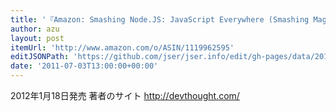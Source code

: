 ```yaml
---
title: '『Amazon: Smashing Node.JS: JavaScript Everywhere (Smashing Magazine Book Series): Guillermo Rauch』'
author: azu
layout: post
itemUrl: 'http://www.amazon.com/o/ASIN/1119962595'
editJSONPath: 'https://github.com/jser/jser.info/edit/gh-pages/data/2011/07/index.json'
date: '2011-07-03T13:00:00+00:00'
---
```

2012年1月18日発売
著者のサイト
http://devthought.com/
